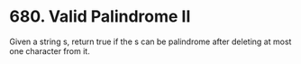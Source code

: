 # 680. Valid Palindrome II

Given a string s, return true if the s can be palindrome after deleting at most one character from it.

 
